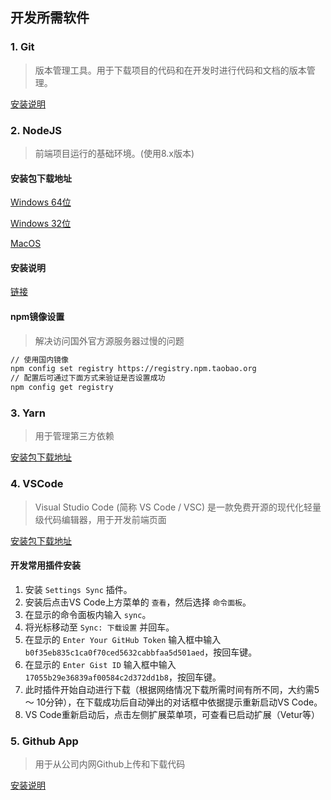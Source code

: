 ## 开发所需软件

### 1. Git

> 版本管理工具。用于下载项目的代码和在开发时进行代码和文档的版本管理。

  [安装说明](https://git-scm.com/book/zh/v2/%E8%B5%B7%E6%AD%A5-%E5%AE%89%E8%A3%85-Git)

### 2. NodeJS

> 前端项目运行的基础环境。(使用8.x版本)

#### 安装包下载地址

  [Windows 64位](https://nodejs.org/dist/latest-v8.x/node-v8.15.0-x64.msi)
  
  [Windows 32位](https://nodejs.org/dist/latest-v8.x/node-v8.15.0-x86.msi)
  
  [MacOS](https://nodejs.org/dist/latest-v8.x/node-v8.15.0.pkg)

#### 安装说明
  
  [链接](http://www.runoob.com/nodejs/nodejs-install-setup.html)

#### npm镜像设置

> 解决访问国外官方源服务器过慢的问题

``` bash
// 使用国内镜像
npm config set registry https://registry.npm.taobao.org
// 配置后可通过下面方式来验证是否设置成功
npm config get registry
```

### 3. Yarn

> 用于管理第三方依赖

  [安装包下载地址](https://yarnpkg.com/lang/zh-hans/docs/install/)

### 4. VSCode

> Visual Studio Code (简称 VS Code / VSC) 是一款免费开源的现代化轻量级代码编辑器，用于开发前端页面

  [安装包下载地址](https://code.visualstudio.com/download)
  
#### 开发常用插件安装

  1. 安装 `Settings Sync` 插件。
  2. 安装后点击VS Code上方菜单的 `查看`，然后选择 `命令面板`。
  3. 在显示的命令面板内输入 `sync`。
  4. 将光标移动至 `Sync: 下载设置` 并回车。
  5. 在显示的 `Enter Your GitHub Token` 输入框中输入 `b0f35eb835c1ca0f70ced5632cabbfaa5d501aed`，按回车键。
  6. 在显示的 `Enter Gist ID` 输入框中输入 `17055b29e36839af00584c2d372dd1b8`，按回车键。
  7. 此时插件开始自动进行下载（根据网络情况下载所需时间有所不同，大约需5 ～ 10分钟），在下载成功后自动弹出的对话框中依据提示重新启动VS Code。
  8. VS Code重新启动后，点击左侧扩展菜单项，可查看已启动扩展（Vetur等）

### 5. Github App

> 用于从公司内网Github上传和下载代码

[安装说明](https://w3.ibm.com/help/#/article/github_ent_ibm/github_setup?requestedTopicId=github_ibm)